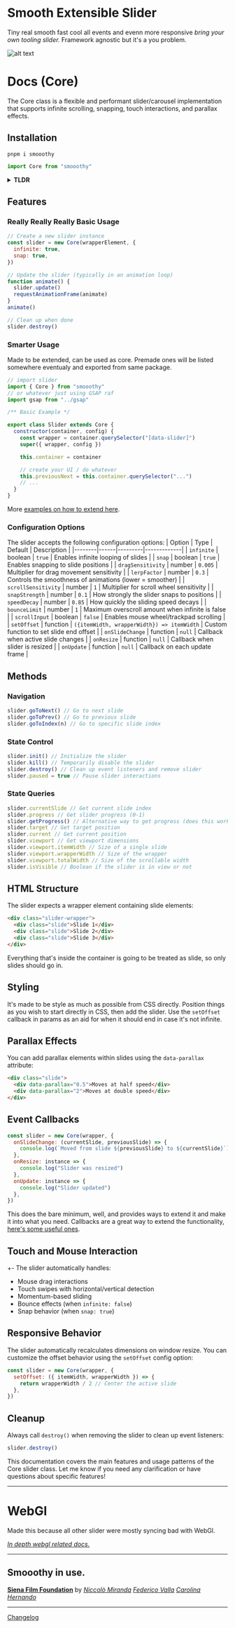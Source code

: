 # Smooth Extensible Slider

Tiny real smooth fast cool all events and evenn more responsive _bring your own tooling slider._ Framework agnostic but it's a you problem.

![alt text](/docs/img/github-brand-short.svg)

# Docs (Core)

The Core class is a flexible and performant slider/carousel implementation that supports infinite scrolling, snapping, touch interactions, and parallax effects.

## Installation

```shell
pnpm i smooothy
```

```js
import Core from "smooothy"
```

<details>
<summary><strong>TLDR</strong></summary>

#### HTML

```html
<div class="slider-wrapper">
  <div class="slide">Slide 1</div>
  <div class="slide">Slide 2</div>
  <div class="slide">Slide 3</div>
</div>
```

#### Javascript

```javascript
// Create a new slider instance
const slider = new Core(document.querySelector("[data-slider]"))

// Update the slider (typically in an animation loop)
function animate() {
  slider.update()
  requestAnimationFrame(animate)
}
animate()

// Clean up when done
// slider.destroy()
```

</details>

## Features

### Really Really Really Basic Usage

```javascript
// Create a new slider instance
const slider = new Core(wrapperElement, {
  infinite: true,
  snap: true,
})

// Update the slider (typically in an animation loop)
function animate() {
  slider.update()
  requestAnimationFrame(animate)
}
animate()

// Clean up when done
slider.destroy()
```

### Smarter Usage

Made to be extended, can be used as core.
Premade ones will be listed somewhere eventualy and exported from same package.

```js
// import slider
import { Core } from "smooothy"
// or whatever just using GSAP raf
import gsap from "../gsap"

/** Basic Example */

export class Slider extends Core {
  constructor(container, config) {
    const wrapper = container.querySelector("[data-slider]")
    super({ wrapper, config })

    this.container = container

    // create your UI / do whatever
    this.previousNext = this.container.querySelector("...")
    // ...
  }
}
```

More [examples on how to extend here](/docs/extend.md).

### Configuration Options

The slider accepts the following configuration options:
| Option | Type | Default | Description |
|--------|------|---------|-------------|
| `infinite` | boolean | `true` | Enables infinite looping of slides |
| `snap` | boolean | `true` | Enables snapping to slide positions |
| `dragSensitivity` | number | `0.005` | Multiplier for drag movement sensitivity |
| `lerpFactor` | number | `0.3` | Controls the smoothness of animations (lower = smoother) |
| `scrollSensitivity` | number | `1` | Multiplier for scroll wheel sensitivity |
| `snapStrength` | number | `0.1` | How strongly the slider snaps to positions |
| `speedDecay` | number | `0.85` | How quickly the sliding speed decays |
| `bounceLimit` | number | `1` | Maximum overscroll amount when infinite is false |
| `scrollInput` | boolean | `false` | Enables mouse wheel/trackpad scrolling |
| `setOffset` | function | `({itemWidth, wrapperWidth}) => itemWidth` | Custom function to set slide end offset |
| `onSlideChange` | function | `null` | Callback when active slide changes |
| `onResize` | function | `null` | Callback when slider is resized |
| `onUpdate` | function | `null` | Callback on each update frame |

## Methods

### Navigation

```javascript
slider.goToNext() // Go to next slide
slider.goToPrev() // Go to previous slide
slider.goToIndex(n) // Go to specific slide index
```

### State Control

```javascript
slider.init() // Initialize the slider
slider.kill() // Temporarily disable the slider
slider.destroy() // Clean up event listeners and remove slider
slider.paused = true // Pause slider interactions
```

### State Queries

```javascript
slider.currentSlide // Get current slide index
slider.progress // Get slider progress (0-1)
slider.getProgress() // Alternative way to get progress (does this work?)
slider.target // Get target position
slider.current // Get current position
slider.viewport // Get viewport dimensions
slider.viewport.itemWidth // Size of a single slide
slider.viewport.wrapperWidth // Size of the wrapper
slider.viewport.totalWidth // Size of the scrollable width
slider.isVisible // Boolean if the slider is in view or not
```

## HTML Structure

The slider expects a wrapper element containing slide elements:

```html
<div class="slider-wrapper">
  <div class="slide">Slide 1</div>
  <div class="slide">Slide 2</div>
  <div class="slide">Slide 3</div>
</div>
```

Everything that's inside the container is going to be treated as slide, so only slides should go in.

## Styling

It's made to be style as much as possible from CSS directly. Position things as you wish to start directly in CSS, then add the slider. Use the `setOffset` callback in params as an aid for when it should end in case it's not infinite.

## Parallax Effects

You can add parallax elements within slides using the `data-parallax` attribute:

```html
<div class="slide">
  <div data-parallax="0.5">Moves at half speed</div>
  <div data-parallax="2">Moves at double speed</div>
</div>
```

## Event Callbacks

```javascript
const slider = new Core(wrapper, {
  onSlideChange: (currentSlide, previousSlide) => {
    console.log(`Moved from slide ${previousSlide} to ${currentSlide}`)
  },
  onResize: instance => {
    console.log("Slider was resized")
  },
  onUpdate: instance => {
    console.log("Slider updated")
  },
})
```

This does the bare minimum, well, and provides ways to extend it and make it into what you need. Callbacks are a great way to extend the functionality, [here's some useful ones](/docs//callbacks.md).

## Touch and Mouse Interaction

+-
The slider automatically handles:

- Mouse drag interactions
- Touch swipes with horizontal/vertical detection
- Momentum-based sliding
- Bounce effects (when `infinite: false`)
- Snap behavior (when `snap: true`)

## Responsive Behavior

The slider automatically recalculates dimensions on window resize. You can customize the offset behavior using the `setOffset` config option:

```javascript
const slider = new Core(wrapper, {
  setOffset: ({ itemWidth, wrapperWidth }) => {
    return wrapperWidth / 2 // Center the active slide
  },
})
```

## Cleanup

Always call `destroy()` when removing the slider to clean up event listeners:

```javascript
slider.destroy()
```

This documentation covers the main features and usage patterns of the Core slider class. Let me know if you need any clarification or have questions about specific features!

---

# WebGl

Made this because all other slider were mostly syncing bad with WebGl.

[_In depth webgl related docs._](/docs/webgl.md)

---

## Smooothy in use.

[**Siena Film Foundation**](https://www.siena.film/) by _[Niccolò Miranda](https://www.niccolomiranda.com/) [Federico Valla](https://federic.ooo/) [Carolina Hernando](https://www.behance.net/carohernando)_

---

[Changelog](/docs/changelog.md)
